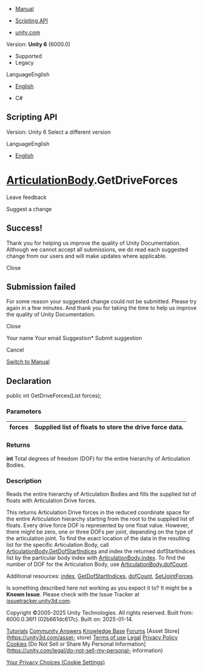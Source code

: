 [ ]()

  * [Manual](../Manual/index.html)
  * [Scripting API](../ScriptReference/index.html)

  * [unity.com](https://unity.com/)

Version: **Unity 6** (6000.0)

  * Supported
  * Legacy

LanguageEnglish

  * [English]()

  * C#

[ ](https://docs.unity3d.com)

## Scripting API

Version: Unity 6 Select a different version

LanguageEnglish

  * [English]()

#  [ArticulationBody](ArticulationBody.html).GetDriveForces

Leave feedback

Suggest a change

## Success!

Thank you for helping us improve the quality of Unity Documentation. Although
we cannot accept all submissions, we do read each suggested change from our
users and will make updates where applicable.

Close

## Submission failed

For some reason your suggested change could not be submitted. Please <a>try
again</a> in a few minutes. And thank you for taking the time to help us
improve the quality of Unity Documentation.

Close

Your name Your email Suggestion* Submit suggestion

Cancel

[Switch to Manual](../Manual/class-ArticulationBody.html "Go to
ArticulationBody Component in the Manual")

## Declaration

public int GetDriveForces(List<float> forces);

### Parameters

forces | Supplied list of floats to store the drive force data.  
---|---  
  
### Returns

**int** Total degrees of freedom (DOF) for the entire hierarchy of
Articulation Bodies.

### Description

Reads the entire hierarchy of Articulation Bodies and fills the supplied list
of floats with Articulation Drive forces.

This returns Articulation Drive forces in the reduced coordinate space for the
entire Articulation hierarchy starting from the root to the supplied list of
floats. Every drive force DOF is represented by one float value. However,
there might be zero, one or three DOFs per joint, depending on the type of the
articulation joint. To find the exact location of the data in the resulting
list for the specific Articulation Body, call
[ArticulationBody.GetDofStartIndices](ArticulationBody.GetDofStartIndices.html)
and index the returned dofStartIndices list by the particular body index with
[ArticulationBody.index](ArticulationBody-index.html). To find the number of
DOF for the Articulation Body, use
[ArticulationBody.dofCount](ArticulationBody-dofCount.html).  
  
Additional resources: [index](ArticulationBody-index.html),
[GetDofStartIndices](ArticulationBody.GetDofStartIndices.html),
[dofCount](ArticulationBody-dofCount.html),
[SetJointForces](ArticulationBody.SetJointForces.html).

Is something described here not working as you expect it to? It might be a
**Known Issue**. Please check with the Issue Tracker at
[issuetracker.unity3d.com](https://issuetracker.unity3d.com).

Copyright ©2005-2025 Unity Technologies. All rights reserved. Built from:
6000.0.36f1 (02b661dc617c). Built on: 2025-01-14.

[Tutorials](https://unity3d.com/learn) [Community
Answers](https://answers.unity3d.com) [Knowledge
Base](https://support.unity3d.com/hc/en-us)
[Forums](https://forum.unity3d.com) [Asset Store](https://unity3d.com/asset-
store) [Terms of use](https://docs.unity3d.com/Manual/TermsOfUse.html)
[Legal](https://unity.com/legal) [Privacy
Policy](https://unity.com/legal/privacy-policy)
[Cookies](https://unity.com/legal/cookie-policy) [Do Not Sell or Share My
Personal Information](https://unity.com/legal/do-not-sell-my-personal-
information)

[Your Privacy Choices (Cookie Settings)](javascript:void\(0\);)

